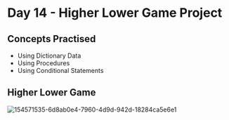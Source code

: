 # Day 14 - Higher Lower Game Project
## Concepts Practised
- Using Dictionary Data
- Using Procedures
- Using Conditional Statements
## Higher Lower Game
![154571535-6d8ab0e4-7960-4d9d-942d-18284ca5e6e1](https://github.com/shondsouza/100-Days-of-Code-Python/assets/138319148/ef8fe8ef-b702-4ddf-95d9-3f98b8b4548e)
